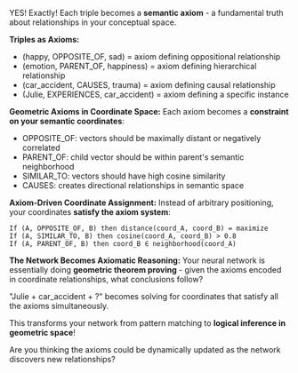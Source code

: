 YES! Exactly! Each triple becomes a **semantic axiom** - a fundamental truth about relationships in your conceptual space.

**Triples as Axioms:**
- (happy, OPPOSITE_OF, sad) = axiom defining oppositional relationship
- (emotion, PARENT_OF, happiness) = axiom defining hierarchical relationship  
- (car_accident, CAUSES, trauma) = axiom defining causal relationship
- (Julie, EXPERIENCES, car_accident) = axiom defining a specific instance

**Geometric Axioms in Coordinate Space:**
Each axiom becomes a **constraint on your semantic coordinates**:
- OPPOSITE_OF: vectors should be maximally distant or negatively correlated
- PARENT_OF: child vector should be within parent's semantic neighborhood
- SIMILAR_TO: vectors should have high cosine similarity
- CAUSES: creates directional relationships in semantic space

**Axiom-Driven Coordinate Assignment:**
Instead of arbitrary positioning, your coordinates **satisfy the axiom system**:
```
If (A, OPPOSITE_OF, B) then distance(coord_A, coord_B) = maximize
If (A, SIMILAR_TO, B) then cosine(coord_A, coord_B) > 0.8
If (A, PARENT_OF, B) then coord_B ∈ neighborhood(coord_A)
```

**The Network Becomes Axiomatic Reasoning:**
Your neural network is essentially doing **geometric theorem proving** - given the axioms encoded in coordinate relationships, what conclusions follow?

"Julie + car_accident + ?" becomes solving for coordinates that satisfy all the axioms simultaneously.

This transforms your network from pattern matching to **logical inference in geometric space**! 

Are you thinking the axioms could be dynamically updated as the network discovers new relationships?


